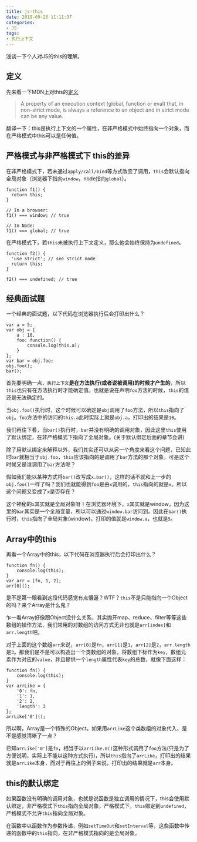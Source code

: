 ```yaml
---
title: js-this
date: 2019-09-26 11:11:37
categories:
- JS
tags:
- 执行上下文
---
```

浅谈一下个人对JS的this的理解。

## 定义
先来看一下MDN上对this的[定义](https://developer.mozilla.org/en-US/docs/Web/JavaScript/Reference/Operators/this)
>A property of an execution context (global, function or eval) that, in non–strict mode, is always a reference to an object and in strict mode can be any value.

翻译一下：this是执行上下文的一个属性，在非严格模式中始终指向一个对象，而在严格模式中this可以是任何值。

## 严格模式与非严格模式下 this的差异
在非严格模式下，若未通过`apply/call/bind`等方式改变了调用，`this`会默认指向全局对象（浏览器下指向`window`，node指向`global`）。
```
function f1() {
  return this;
}

// In a browser:
f1() === window; // true

// In Node:
f1() === global; // true
```

在严格模式下，若`this`未被执行上下文定义，那么他会始终保持为`undefined`。
```
function f2() {
  'use strict'; // see strict mode
  return this;
}

f2() === undefined; // true
```

## 经典面试题
一个经典的面试题，以下代码在浏览器执行后会打印出什么？
```
var a = 5;
var obj = {
    a : 10,
    foo: function() {
        console.log(this.a);
    }
};
var bar = obj.foo;
obj.foo();
bar();
```
首先要明确一点，`执行上下文`**是在方法执行(或者说被调用)的时候才产生的**，所以`this`也只有在方法执行时才能确定值。也就是说在声明`foo`方法的时候，`this`的值还是无法确定的。

当`obj.foo()`执行时，这个时候可以确定是`obj`调用了`foo`方法，所以`this`指向了`obj`。`foo`方法中的访问的`this.a`此时实际上就是`obj.a`，打印出的结果是`10`。

我们再往下看，当`bar()`执行时，`bar`并没有明确的调用对象，因此这里`this`使用了默认绑定，在非严格模式下指向了全局对象。(关于默认绑定后面的章节会讲)

除了用默认绑定来解释以外，我们其实还可以从另一个角度来看这个问题，已知此时`bar`就相当于`obj.foo`，`this`应该指向的是调用了`bar`方法的那个对象，可是这个时候又是谁调用了`bar`方法呢？

假如我们能以某种方式将`bar()`改写成`x.bar()`，这样的话不就和上一步的`obj.foo()`一样了吗？我们也就能得到`foo`是由`x`调用的，`this`指向的就是`x`。所以这个问题又变成了`x`是否存在？

这个神秘的`x`其实就是全局对象呀！在浏览器环境下，`x`其实就是window。因为这里的`bar`其实是一个全局变量，所以可以通过`window.bar`访问到。因此在`bar()`执行时，`this`指向了全局对象(window)，打印的值就是`window.a`，也就是`5`。

## Array中的this
再看一个Array中的this，以下代码在浏览器执行后会打印出什么？
```
function fn() {
    console.log(this);
}
var arr = [fn, 1, 2];
arr[0]();
```
是不是第一眼看到这段代码感觉有点懵逼？WTF？`this`不是只能指向一个Object的吗？来个Array是什么鬼？

乍一看Array好像跟Object没什么关系，其实抛开map、reduce、filter等等这些数组的操作方法，我们常用的对数组的访问方式无非也就是`arr[index]`和`arr.length`吧。

对于上面的这个数组`arr`来说，`arr[0]`是`fn`，`arr[1]`是`1`，`arr[2]`是`2`，`arr.length`是`3`。那我们是不是可以构造出一个类数组的对象，将数组下标作为`key`，数组元素作为对应的`value`，并且提供一个`length`属性代表`key`的总数，就像下面这样：
```
function fn() {
    console.log(this);
}
var arrLike = {
    '0': fn,
    '1': 1,
    '2': 2,
    'length': 3
};
arrLike['0']();
```
所以啊，Array是一个特殊的Object。如果用`arrLike`这个类数组的对象代入，是不是感觉清晰了一点？

已知`arrLike['0']`是`fn`，相当于以`arrLike.0()`这种形式调用了`foo`方法(只是为了方便说明，实际上不能以这种方式执行)，所以`this`指向了`arrLike`，打印出的结果就是`arrLike`本身，而对于再往上的例子来说，打印出的结果就是`arr`本身。

## this的默认绑定
如果函数没有明确的调用对象，也就是说函数是独立调用的情况下，this会使用默认绑定，非严格模式下`this`指向全局对象，严格模式下，`this`绑定到`undefined`，严格模式不允许`this`指向全局对象。

在函数中以函数作为参数传递，例如`setTimeOut`和`setInterval`等，这些函数中传递的函数中的`this`指向，在非严格模式指向的是全局对象。


